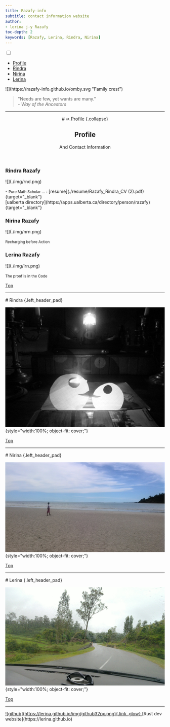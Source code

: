 ```yaml
---
title: Razafy-info
subtitle: contact information website
author:
- lerina j-y Razafy
toc-depth: 2
keywords: [Razafy, Lerina, Rindra, Nirina]
---
```


<!-- rgba(123, 103, 140, 0.8)-->
<style>
:root{--color-bg: linear-gradient(45deg, rgba(220, 216, 218, 0.8), rgba(199, 213, 221, 0.51));}
</style>


<main>

<div class="menu-wrap">
<input type="checkbox" class="toggler" />
<div class="hamburger"><div></div></div>
<div class="menu">
<div>
<ul>
<li><a href="#profile">Profile</a></li>
<li><a href="#rindra">Rindra</a></li>
<li><a href="#nirina">Nirina</a></li>
<li><a href="#lerina">Lerina</a></li>
</ul>
</div>
</div>
</div>

<section class="go_up">
![](https://razafy-info.github.io/omby.svg "Family crest")
</section>
<section>
<blockquote>
"Needs are few, yet wants are many."
<footer><i>- Way of the Ancestors</i></footer>
</blockquote>
</section>
<hr>
<section>
<header>
# <a href="./index.html#profile">&#8680; Profile</a> {.collapse}

<h2 id="profile">Profile</h2>
<p>And Contact Information</p>
</header>
</section>
<section>
<aside>
<h3>Rindra Razafy</h3>
<p>
![](./img/rnd.png)
</p>
- <small>Pure Math Scholar ...</small>
: [resume](./resume/Razafy_Rindra_CV (2).pdf){target="_blank"} <br> [ualberta directory](https://apps.ualberta.ca/directory/person/razafy){target="_blank"} 
</aside>
<aside>
<h3>Nirina Razafy</h3>
<p>
![](./img/nrn.png)
</p>
<p><small>Recharging before Action</small></p>
</aside>
<aside>
<h3>Lerina Razafy</h3>
<p>
![](./img/lrn.png)
</p>
<p><small>The proof is in the Code</small></p>
</aside>
</section>

[Top](#TOC)
<hr>
</main>
# Rindra {.left_header_pad}

![Rindra's art, age 14](./img/20150115_rnd.jpg "Lights and Shadows"){style="width:100%; object-fit: cover;"}

<main>

[Top](#TOC)
<hr>
</main>
# Nirina {.left_header_pad}

![Nirina in Nosy Be, age 9](./img/20140304_nrn.jpg "Zen in Paradise"){style="width:100%; object-fit: cover;"}

<main>

[Top](#TOC)
<hr>
</main>
# Lerina {.left_header_pad}

![Lerina's Weekend getaway](./img/20100912_lrn.jpg "On the way to Vatomandry, Madagascar"){style="width:100%; object-fit: cover;"}

<main>

[Top](#TOC)
<hr>
</main>
<footer class="center_justify">
  <a href="https://github.com/lerina" target="_blank" title="github">![github](https://lerina.github.io/img/github32px.png){.link .glow}
  </a>  [Rust dev website](https://lerina.github.io)
</footer>

